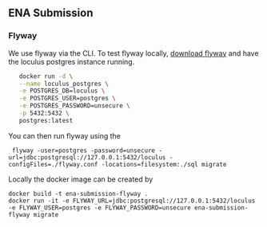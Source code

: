 ## ENA Submission

### Flyway

We use flyway via the CLI. To test flyway locally, [download flyway](https://documentation.red-gate.com/fd/command-line-184127404.html) and have the loculus postgres instance running.

```sh
   docker run -d \
   --name loculus_postgres \
   -e POSTGRES_DB=loculus \
   -e POSTGRES_USER=postgres \
   -e POSTGRES_PASSWORD=unsecure \
   -p 5432:5432 \
   postgres:latest
```

You can then run flyway using the

```
 flyway -user=postgres -password=unsecure -url=jdbc:postgresql://127.0.0.1:5432/loculus -configFiles=./flyway.conf -locations=filesystem:./sql migrate
```

Locally the docker image can be created by

```
docker build -t ena-submission-flyway .
docker run -it -e FLYWAY_URL=jdbc:postgresql://127.0.0.1:5432/loculus -e FLYWAY_USER=postgres -e FLYWAY_PASSWORD=unsecure ena-submission-flyway migrate
```
